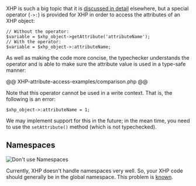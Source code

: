 XHP is such a big topic that it is [discussed in detail](/hack/XHP/introduction.md) elsewhere, but a special operator (`->:`) is provided for XHP in order to access the attributes of an XHP object:


```
// Without the operator:
$variable = $xhp_object->getAttribute('attributeName');
// With the operator:
$variable = $xhp_object->:attributeName;
```

As well as making the code more concise, the typechecker understands the operator and is able to make sure the attribute value is used in a type-safe manner:

@@ XHP-attribute-access-examples/comparison.php @@

Note that this operator cannot be used in a write context. That is, the following is an error:

```
$xhp_object->:attributeName = 1;
```

We may implement support for this in the future; in the mean time, you need to use the `setAttribute()` method (which is not typechecked).

## Namespaces

![Don't use Namespaces](/images/xhp-namespaces-play-nice.png)

Currently, XHP doesn't handle namespaces very well. So, your XHP code should generally be in the global namespace. This problem is [known](https://github.com/facebook/xhp-lib/issues/64).

